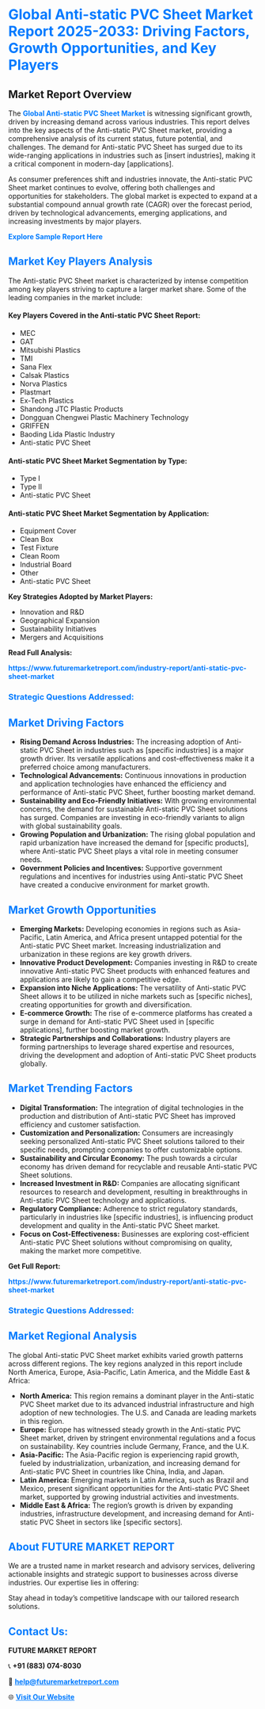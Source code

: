 <h1 style="color: #007BFF;">Global Anti-static PVC Sheet Market Report 2025-2033: Driving Factors, Growth Opportunities, and Key Players</h1>

<section id="overview">
<h2>Market Report Overview</h2>
<p>The <a href="https://www.futuremarketreport.com/industry-report/anti-static-pvc-sheet-market" style="color: #007BFF; text-decoration: none;"><strong>Global Anti-static PVC Sheet Market</strong></a> is witnessing significant growth, driven by increasing demand across various industries. This report delves into the key aspects of the Anti-static PVC Sheet market, providing a comprehensive analysis of its current status, future potential, and challenges. The demand for Anti-static PVC Sheet has surged due to its wide-ranging applications in industries such as [insert industries], making it a critical component in modern-day [applications].</p>
<p>As consumer preferences shift and industries innovate, the Anti-static PVC Sheet market continues to evolve, offering both challenges and opportunities for stakeholders. The global market is expected to expand at a substantial compound annual growth rate (CAGR) over the forecast period, driven by technological advancements, emerging applications, and increasing investments by major players.</p>
</section>

<section id="overview">
<p><a href="https://www.futuremarketreport.com/request-sample/reportId=102507" style="color: #007BFF; text-decoration: none;"><strong>Explore Sample Report Here</strong></a></p>
</section>

<section id="key-players">
<h2 style="color: #007BFF;">Market Key Players Analysis</h2>
<p>The Anti-static PVC Sheet market is characterized by intense competition among key players striving to capture a larger market share. Some of the leading companies in the market include:</p>
<h4>Key Players Covered in the Anti-static PVC Sheet Report:</h4>
<ul><li>MEC</li><li>GAT</li><li>Mitsubishi Plastics</li><li>TMI</li><li>Sana Flex</li><li>Calsak Plastics</li><li>Norva Plastics</li><li>Plastmart</li><li>Ex-Tech Plastics</li><li>Shandong JTC Plastic Products</li><li>Dongguan Chengwei Plastic Machinery Technology</li><li>GRIFFEN</li><li>Baoding Lida Plastic Industry</li><li>Anti-static PVC Sheet</li></ul>
<h4>Anti-static PVC Sheet Market Segmentation by Type:</h4>
<ul><li>Type I</li><li>Type II</li><li>Anti-static PVC Sheet</li></ul>

<h4>Anti-static PVC Sheet Market Segmentation by Application:</h4>
<ul><li>Equipment Cover</li><li>Clean Box</li><li>Test Fixture</li><li>Clean Room</li><li>Industrial Board</li><li>Other</li><li>Anti-static PVC Sheet</li></ul>
<p><strong>Key Strategies Adopted by Market Players:</strong></p>
<ul>
<li>Innovation and R&D</li>
<li>Geographical Expansion</li>
<li>Sustainability Initiatives</li>
<li>Mergers and Acquisitions</li>
</ul>
</section>

<section>
<p><strong>Read Full Analysis: </strong></p><a href="https://www.futuremarketreport.com/industry-report/anti-static-pvc-sheet-market" style="color: #007BFF; text-decoration: none;"><strong>https://www.futuremarketreport.com/industry-report/anti-static-pvc-sheet-market</strong></a>
<h3 style="color: #007BFF;">Strategic Questions Addressed:</h3>
</section>

<section id="driving-factors">
<h2 style="color: #007BFF;">Market Driving Factors</h2>
<ul>
<li><strong>Rising Demand Across Industries:</strong> The increasing adoption of Anti-static PVC Sheet in industries such as [specific industries] is a major growth driver. Its versatile applications and cost-effectiveness make it a preferred choice among manufacturers.</li>
<li><strong>Technological Advancements:</strong> Continuous innovations in production and application technologies have enhanced the efficiency and performance of Anti-static PVC Sheet, further boosting market demand.</li>
<li><strong>Sustainability and Eco-Friendly Initiatives:</strong> With growing environmental concerns, the demand for sustainable Anti-static PVC Sheet solutions has surged. Companies are investing in eco-friendly variants to align with global sustainability goals.</li>
<li><strong>Growing Population and Urbanization:</strong> The rising global population and rapid urbanization have increased the demand for [specific products], where Anti-static PVC Sheet plays a vital role in meeting consumer needs.</li>
<li><strong>Government Policies and Incentives:</strong> Supportive government regulations and incentives for industries using Anti-static PVC Sheet have created a conducive environment for market growth.</li>
</ul>
</section>

<section id="growth-opportunities">
<h2 style="color: #007BFF;">Market Growth Opportunities</h2>
<ul>
<li><strong>Emerging Markets:</strong> Developing economies in regions such as Asia-Pacific, Latin America, and Africa present untapped potential for the Anti-static PVC Sheet market. Increasing industrialization and urbanization in these regions are key growth drivers.</li>
<li><strong>Innovative Product Development:</strong> Companies investing in R&D to create innovative Anti-static PVC Sheet products with enhanced features and applications are likely to gain a competitive edge.</li>
<li><strong>Expansion into Niche Applications:</strong> The versatility of Anti-static PVC Sheet allows it to be utilized in niche markets such as [specific niches], creating opportunities for growth and diversification.</li>
<li><strong>E-commerce Growth:</strong> The rise of e-commerce platforms has created a surge in demand for Anti-static PVC Sheet used in [specific applications], further boosting market growth.</li>
<li><strong>Strategic Partnerships and Collaborations:</strong> Industry players are forming partnerships to leverage shared expertise and resources, driving the development and adoption of Anti-static PVC Sheet products globally.</li>
</ul>
</section>

<section id="trending-factors">
<h2 style="color: #007BFF;">Market Trending Factors</h2>
<ul>
<li><strong>Digital Transformation:</strong> The integration of digital technologies in the production and distribution of Anti-static PVC Sheet has improved efficiency and customer satisfaction.</li>
<li><strong>Customization and Personalization:</strong> Consumers are increasingly seeking personalized Anti-static PVC Sheet solutions tailored to their specific needs, prompting companies to offer customizable options.</li>
<li><strong>Sustainability and Circular Economy:</strong> The push towards a circular economy has driven demand for recyclable and reusable Anti-static PVC Sheet solutions.</li>
<li><strong>Increased Investment in R&D:</strong> Companies are allocating significant resources to research and development, resulting in breakthroughs in Anti-static PVC Sheet technology and applications.</li>
<li><strong>Regulatory Compliance:</strong> Adherence to strict regulatory standards, particularly in industries like [specific industries], is influencing product development and quality in the Anti-static PVC Sheet market.</li>
<li><strong>Focus on Cost-Effectiveness:</strong> Businesses are exploring cost-efficient Anti-static PVC Sheet solutions without compromising on quality, making the market more competitive.</li>
</ul>
</section>

<section>
<p><strong>Get Full Report: </strong></p><a href="https://www.futuremarketreport.com/industry-report/anti-static-pvc-sheet-market" style="color: #007BFF; text-decoration: none;"><strong>https://www.futuremarketreport.com/industry-report/anti-static-pvc-sheet-market</strong></a>
<h3 style="color: #007BFF;">Strategic Questions Addressed:</h3>
</section>


<section id="regional-analysis">
<h2 style="color: #007BFF;">Market Regional Analysis</h2>
<p>The global Anti-static PVC Sheet market exhibits varied growth patterns across different regions. The key regions analyzed in this report include North America, Europe, Asia-Pacific, Latin America, and the Middle East & Africa:</p>
<ul>
<li><strong>North America:</strong> This region remains a dominant player in the Anti-static PVC Sheet market due to its advanced industrial infrastructure and high adoption of new technologies. The U.S. and Canada are leading markets in this region.</li>
<li><strong>Europe:</strong> Europe has witnessed steady growth in the Anti-static PVC Sheet market, driven by stringent environmental regulations and a focus on sustainability. Key countries include Germany, France, and the U.K.</li>
<li><strong>Asia-Pacific:</strong> The Asia-Pacific region is experiencing rapid growth, fueled by industrialization, urbanization, and increasing demand for Anti-static PVC Sheet in countries like China, India, and Japan.</li>
<li><strong>Latin America:</strong> Emerging markets in Latin America, such as Brazil and Mexico, present significant opportunities for the Anti-static PVC Sheet market, supported by growing industrial activities and investments.</li>
<li><strong>Middle East & Africa:</strong> The region’s growth is driven by expanding industries, infrastructure development, and increasing demand for Anti-static PVC Sheet in sectors like [specific sectors].</li>
</ul>
</section>

<footer>
<h2 style="color: #007BFF;">About FUTURE MARKET REPORT</h2>
<p>We are a trusted name in market research and advisory services, delivering actionable insights and strategic support to businesses across diverse industries. Our expertise lies in offering:</p>

<p>Stay ahead in today’s competitive landscape with our tailored research solutions.</p>

<h2 style="color: #007BFF;">Contact Us:</h2>
<p><strong>FUTURE MARKET REPORT</strong></p>
<p>📞 <strong>+91 (883) 074-8030</strong></p>
<p>📧 <strong><a href="mailto:help@futuremarketreport.com" style="color: #007BFF;">help@futuremarketreport.com</a></strong></p>
<p>🌐 <strong><a href="https://www.futuremarketreport.com/" style="color: #007BFF;">Visit Our Website</a></strong></p>
</footer>